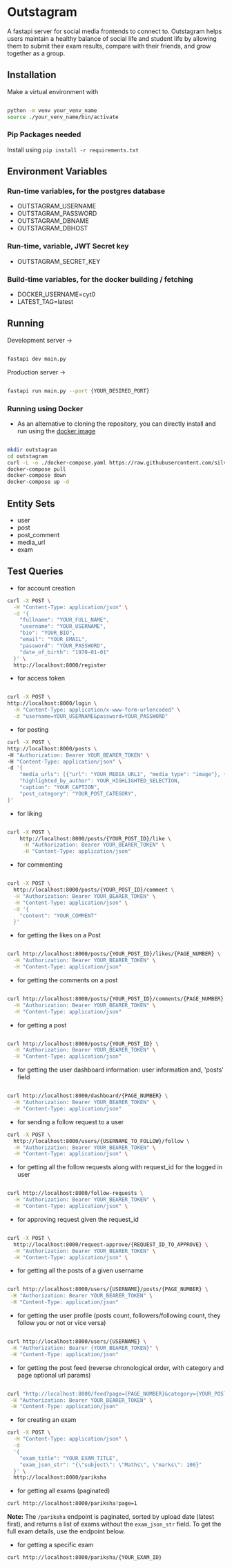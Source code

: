# Outstagram

A fastapi server for social media frontends to connect to. Outstagram helps users maintain a healthy balance of social life and student life by allowing them to submit their exam results, compare with their friends, and grow together as a group.


## Installation

Make a virtual environment with

```bash

python -m venv your_venv_name
source ./your_venv_name/bin/activate

```

### Pip Packages needed

Install using `pip install -r requirements.txt`


## Environment Variables

### Run-time variables, for the postgres database
- OUTSTAGRAM_USERNAME
- OUTSTAGRAM_PASSWORD
- OUTSTAGRAM_DBNAME
- OUTSTAGRAM_DBHOST

### Run-time, variable, JWT Secret key
- OUTSTAGRAM_SECRET_KEY

### Build-time variables, for the docker building / fetching
- DOCKER_USERNAME=cyt0
- LATEST_TAG=latest


## Running

Development server ->

```bash

fastapi dev main.py

```

Production server ->

```bash

fastapi run main.py --port {YOUR_DESIRED_PORT}

```

### Running using Docker

- As an alternative to cloning the repository, you can directly install and run using the [docker image](https://hub.docker.com/r/cyt0/outstagram)

```bash

mkdir outstagram
cd outstagram
curl -L -o ./docker-compose.yaml https://raw.githubusercontent.com/silverstone-git/outstagram/main/docker-compose.yaml
docker-compose pull
docker-compose down
docker-compose up -d

```



## Entity Sets
- user
- post
- post_comment
- media_url
- exam



## Test Queries

- for account creation

```bash
curl -X POST \
  -H "Content-Type: application/json" \
  -d '{
    "fullname": "YOUR_FULL_NAME",
    "username": "YOUR_USERNAME",
    "bio": "YOUR_BIO",
    "email": "YOUR_EMAIL",
    "password": "YOUR_PASSWORD",
    "date_of_birth": "1970-01-01"
  }' \
  http://localhost:8000/register

```

- for access token

```bash

curl -X POST \
http://localhost:8000/login \
  -H "Content-Type: application/x-www-form-urlencoded" \
  -d "username=YOUR_USERNAME&password=YOUR_PASSWORD"
```


- for posting

```bash
curl -X POST \
http://localhost:8000/posts \
-H "Authorization: Bearer YOUR_BEARER_TOKEN" \
-H "Content-Type: application/json" \
-d '{
    "media_urls": [{"url": "YOUR_MEDIA_URL1", "media_type": "image"}, {"url": "YOUR_MEDIA_URL2", "media_type": "video"}],
    "highlighted_by_author": YOUR_HIGHLIGHTED_SELECTION,
    "caption": "YOUR_CAPTION",
    "post_category": "YOUR_POST_CATEGORY",
}'

```

- for liking
```bash

curl -X POST \
    http://localhost:8000/posts/{YOUR_POST_ID}/like \
     -H "Authorization: Bearer YOUR_BEARER_TOKEN" \
     -H "Content-Type: application/json"
```

- for commenting

```bash

curl -X POST \
  http://localhost:8000/posts/{YOUR_POST_ID}/comment \
  -H "Authorization: Bearer YOUR_BEARER_TOKEN" \
  -H "Content-Type: application/json" \
  -d '{
    "content": "YOUR_COMMENT"
  }'
```

- for getting the likes on a Post

```bash

curl http://localhost:8000/posts/{YOUR_POST_ID}/likes/{PAGE_NUMBER} \
  -H "Authorization: Bearer YOUR_BEARER_TOKEN" \
  -H "Content-Type: application/json"

```

- for getting the comments on a post

```bash

curl http://localhost:8000/posts/{YOUR_POST_ID}/comments/{PAGE_NUMBER} \
  -H "Authorization: Bearer YOUR_BEARER_TOKEN" \
  -H "Content-Type: application/json"

```

- for getting a post

```bash

curl http://localhost:8000/posts/{YOUR_POST_ID} \
  -H "Authorization: Bearer YOUR_BEARER_TOKEN" \
  -H "Content-Type: application/json"

```

- for getting the user dashboard information: user information and, 'posts' field

```bash 

curl http://localhost:8000/dashboard/{PAGE_NUMBER} \
  -H "Authorization: Bearer YOUR_BEARER_TOKEN" \
  -H "Content-Type: application/json"

```

- for sending a follow request to a user

```bash 
curl -X POST \
  http://localhost:8000/users/{USERNAME_TO_FOLLOW}/follow \
  -H "Authorization: Bearer YOUR_BEARER_TOKEN" \
  -H "Content-Type: application/json" \

```


- for getting all the follow requests along with request_id for the logged in user

```bash 

curl http://localhost:8000/follow-requests \
  -H "Authorization: Bearer YOUR_BEARER_TOKEN" \
  -H "Content-Type: application/json" \

```


- for approving request given the request_id

```bash 

curl -X POST \
  http://localhost:8000/request-approve/{REQUEST_ID_TO_APPROVE} \
  -H "Authorization: Bearer YOUR_BEARER_TOKEN" \
  -H "Content-Type: application/json" \

```

- for getting all the posts of a given username

```bash 

curl http://localhost:8000/users/{USERNAME}/posts/{PAGE_NUMBER} \
 -H "Authorization: Bearer YOUR_BEARER_TOKEN" \
 -H "Content-Type: application/json"

```

- for getting the user profile (posts count, followers/following count, they follow you or not or vice versa)

```bash 

curl http://localhost:8000/users/{USERNAME} \
 -H "Authorization: Bearer {YOUR_BEARER_TOKEN}" \
 -H "Content-Type: application/json"

```

- for getting the post feed (reverse chronological order, with category and page optional url params)

```bash 

curl "http://localhost:8000/feed?page={PAGE_NUMBER}&category={YOUR_POST_CATEGORY}" \
 -H "Authorization: Bearer YOUR_BEARER_TOKEN" \
 -H "Content-Type: application/json"

```

- for creating an exam

```bash
curl -X POST \
  -H "Content-Type: application/json" \
  -d 
  '{
    "exam_title": "YOUR_EXAM_TITLE",
    "exam_json_str": "{\"subject\": \"Maths\", \"marks\": 100}"
  }' \
  http://localhost:8000/pariksha
```

- for getting all exams (paginated)

```bash
curl http://localhost:8000/pariksha?page=1
```

**Note:** The `/pariksha` endpoint is paginated, sorted by upload date (latest first), and returns a list of exams without the `exam_json_str` field. To get the full exam details, use the endpoint below.

- for getting a specific exam

```bash
curl http://localhost:8000/pariksha/{YOUR_EXAM_ID}
```
